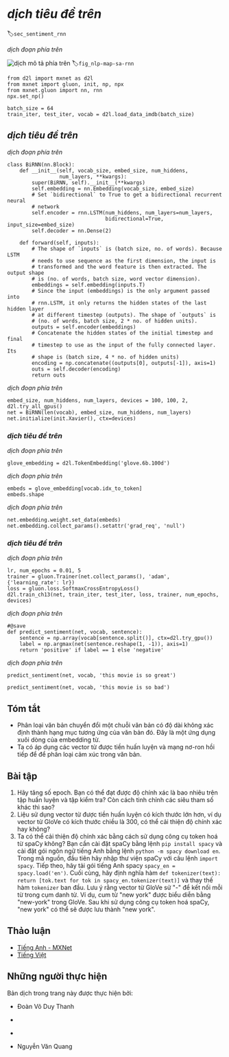 <!-- ===================== Bắt đầu dịch Phần 1 ==================== -->
<!-- ========================================= REVISE - BẮT ĐẦU =================================== -->

<!--
# Sentiment Analysis: Using Recurrent Neural Networks
-->

# *dịch tiêu đề trên*
:label:`sec_sentiment_rnn`


<!--
Similar to search synonyms and analogies, text classification is also a
downstream application of word embedding.
In this section, we will apply pre-trained word vectors (GloVe) and bidirectional recurrent neural networks with
multiple hidden layers :cite:`Maas.Daly.Pham.ea.2011`, as shown in :numref:`fig_nlp-map-sa-rnn`.
We will use the model to determine whether a text sequence of indefinite length contains positive or negative emotion.
-->

*dịch đoạn phía trên*


<!--
![This section feeds pretrained GloVe to an RNN-based architecture for sentiment analysis.](../img/nlp-map-sa-rnn.svg)
-->

![*dịch mô tả phía trên*](../img/nlp-map-sa-rnn.svg)
:label:`fig_nlp-map-sa-rnn`


```{.python .input  n=1}
from d2l import mxnet as d2l
from mxnet import gluon, init, np, npx
from mxnet.gluon import nn, rnn
npx.set_np()

batch_size = 64
train_iter, test_iter, vocab = d2l.load_data_imdb(batch_size)
```


<!--
## Using a Recurrent Neural Network Model
-->

## *dịch tiêu đề trên*


<!--
In this model, each word first obtains a feature vector from the embedding layer.
Then, we further encode the feature sequence using a bidirectional recurrent neural network to obtain sequence information.
Finally, we transform the encoded sequence information to output through the fully connected layer.
Specifically, we can concatenate hidden states of bidirectional long-short term memory in the initial timestep and final timestep and pass it
to the output layer classification as encoded feature sequence information.
In the `BiRNN` class implemented below, the `Embedding` instance is the embedding layer,
the `LSTM` instance is the hidden layer for sequence encoding, and the `Dense` instance is the output layer for generated classification results.
-->

*dịch đoạn phía trên*


```{.python .input  n=46}
class BiRNN(nn.Block):
    def __init__(self, vocab_size, embed_size, num_hiddens,
                 num_layers, **kwargs):
        super(BiRNN, self).__init__(**kwargs)
        self.embedding = nn.Embedding(vocab_size, embed_size)
        # Set `bidirectional` to True to get a bidirectional recurrent neural
        # network
        self.encoder = rnn.LSTM(num_hiddens, num_layers=num_layers,
                                bidirectional=True, input_size=embed_size)
        self.decoder = nn.Dense(2)

    def forward(self, inputs):
        # The shape of `inputs` is (batch size, no. of words). Because LSTM
        # needs to use sequence as the first dimension, the input is
        # transformed and the word feature is then extracted. The output shape
        # is (no. of words, batch size, word vector dimension).
        embeddings = self.embedding(inputs.T)
        # Since the input (embeddings) is the only argument passed into
        # rnn.LSTM, it only returns the hidden states of the last hidden layer
        # at different timestep (outputs). The shape of `outputs` is
        # (no. of words, batch size, 2 * no. of hidden units).
        outputs = self.encoder(embeddings)
        # Concatenate the hidden states of the initial timestep and final
        # timestep to use as the input of the fully connected layer. Its
        # shape is (batch size, 4 * no. of hidden units)
        encoding = np.concatenate((outputs[0], outputs[-1]), axis=1)
        outs = self.decoder(encoding)
        return outs
```


<!--
Create a bidirectional recurrent neural network with two hidden layers.
-->

*dịch đoạn phía trên*


```{.python .input}
embed_size, num_hiddens, num_layers, devices = 100, 100, 2, d2l.try_all_gpus()
net = BiRNN(len(vocab), embed_size, num_hiddens, num_layers)
net.initialize(init.Xavier(), ctx=devices)
```

<!-- ===================== Kết thúc dịch Phần 1 ===================== -->

<!-- ===================== Bắt đầu dịch Phần 2 ===================== -->

<!--
### Loading Pre-trained Word Vectors
-->

### *dịch tiêu đề trên*


<!--
Because the training dataset for sentiment classification is not very large, in order to deal with overfitting, 
we will directly use word vectors pre-trained on a larger corpus as the feature vectors of all words. 
Here, we load a 100-dimensional GloVe word vector for each word in the dictionary `vocab`.
-->

*dịch đoạn phía trên*


```{.python .input}
glove_embedding = d2l.TokenEmbedding('glove.6b.100d')
```


<!--
Query the word vectors that in our vocabulary.
-->

*dịch đoạn phía trên*


```{.python .input}
embeds = glove_embedding[vocab.idx_to_token]
embeds.shape
```


<!--
Then, we will use these word vectors as feature vectors for each word in the reviews. 
Note that the dimensions of the pre-trained word vectors need to be consistent with the embedding layer output size `embed_size` in the created model. 
In addition, we no longer update these word vectors during training.
-->

*dịch đoạn phía trên*


```{.python .input  n=47}
net.embedding.weight.set_data(embeds)
net.embedding.collect_params().setattr('grad_req', 'null')
```


<!--
### Training and Evaluating the Model
-->

### *dịch tiêu đề trên*


<!--
Now, we can start training.
-->

*dịch đoạn phía trên*


```{.python .input  n=48}
lr, num_epochs = 0.01, 5
trainer = gluon.Trainer(net.collect_params(), 'adam', {'learning_rate': lr})
loss = gluon.loss.SoftmaxCrossEntropyLoss()
d2l.train_ch13(net, train_iter, test_iter, loss, trainer, num_epochs, devices)
```


<!--
Finally, define the prediction function.
-->

*dịch đoạn phía trên*


```{.python .input  n=49}
#@save
def predict_sentiment(net, vocab, sentence):
    sentence = np.array(vocab[sentence.split()], ctx=d2l.try_gpu())
    label = np.argmax(net(sentence.reshape(1, -1)), axis=1)
    return 'positive' if label == 1 else 'negative'
```


<!--
Then, use the trained model to classify the sentiments of two simple sentences.
-->

*dịch đoạn phía trên*


```{.python .input  n=50}
predict_sentiment(net, vocab, 'this movie is so great')
```

```{.python .input}
predict_sentiment(net, vocab, 'this movie is so bad')
```

<!-- ===================== Kết thúc dịch Phần 2 ===================== -->

<!-- ===================== Bắt đầu dịch Phần 3 ===================== -->

## Tóm tắt

<!--
* Text classification transforms a sequence of text of indefinite length into a category of text. This is a downstream application of word embedding.
* We can apply pre-trained word vectors and recurrent neural networks to classify the emotions in a text.
-->

* Phân loại văn bản chuyển đổi một chuỗi văn bản có độ dài không xác định thành hạng mục tương ứng của văn bản đó. Đây là một ứng dụng xuôi dòng của embedding từ.
* Ta có áp dụng các vector từ được tiền huấn luyện và mạng nơ-ron hồi tiếp để để phân loại cảm xúc trong văn bản.


## Bài tập

<!--
1. Increase the number of epochs. What accuracy rate can you achieve on the training and testing datasets? 
What about trying to re-tune other hyperparameters?
2. Will using larger pre-trained word vectors, such as 300-dimensional GloVe word vectors, improve classification accuracy?
3. Can we improve the classification accuracy by using the spaCy word tokenization tool? 
You need to install spaCy: `pip install spacy` and install the English package: `python -m spacy download en`. 
In the code, first import spacy: `import spacy`. Then, load the spacy English package: `spacy_en = spacy.load('en')`. 
Finally, define the function `def tokenizer(text): return [tok.text for tok in spacy_en.tokenizer(text)]` and replace the original `tokenizer` function. 
It should be noted that GloVe's word vector uses "-" to connect each word when storing noun phrases. 
For example, the phrase "new york" is represented as "new-york" in GloVe. After using spaCy tokenization, "new york" may be stored as "new york".
-->

1. Hãy tăng số epoch. Bạn có thể đạt được độ chính xác là bao nhiêu trên tập huấn luyện và tập kiểm tra?
Còn cách tinh chỉnh các siêu tham số khác thì sao?
2. Liệu sử dụng vector từ được tiền huấn luyện có kích thước lớn hơn, ví dụ vector từ GloVe có kích thước chiều là 300, có thể cải thiện độ chính xác hay không?
3. Ta có thể cải thiện độ chính xác bằng cách sử dụng công cụ token hoá từ spaCy không?
Bạn cần cài đặt spaCy bằng lệnh `pip install spacy` và cài đặt gói ngôn ngữ tiếng Anh bằng lệnh `python -m spacy download en`. 
Trong mã nguồn, đầu tiên hãy nhập thư viện spaCy với câu lệnh `import spacy`. Tiếp theo, hãy tải gói tiếng Anh spacy `spacy_en = spacy.load('en')`. 
Cuối cùng, hãy định nghĩa hàm `def tokenizer(text): return [tok.text for tok in spacy_en.tokenizer(text)]` và thay thế hàm `tokenizer` ban đầu. 
Lưu ý rằng vector từ GloVe sử "-" để kết nối mỗi từ trong cụm danh từ. 
Ví dụ, cum từ "new york" được biểu diễn bằng "new-york" trong GloVe. Sau khi sử dụng công cụ token hoá spaCy, "new york" có thể sẽ được lưu thành "new york".


<!-- ===================== Kết thúc dịch Phần 3 ===================== -->
<!-- ========================================= REVISE - KẾT THÚC ===================================-->


## Thảo luận
* [Tiếng Anh - MXNet](https://discuss.d2l.ai/t/392)
* [Tiếng Việt](https://forum.machinelearningcoban.com/c/d2l)


## Những người thực hiện
Bản dịch trong trang này được thực hiện bởi:
<!--
Tác giả của mỗi Pull Request điền tên mình và tên những người review mà bạn thấy
hữu ích vào từng phần tương ứng. Mỗi dòng một tên, bắt đầu bằng dấu `*`.
Tên đầy đủ của các reviewer có thể được tìm thấy tại https://github.com/aivivn/d2l-vn/blob/master/docs/contributors_info.md
-->

* Đoàn Võ Duy Thanh
<!-- Phần 1 -->
* 

<!-- Phần 2 -->
* 

<!-- Phần 3 -->
* Nguyễn Văn Quang
